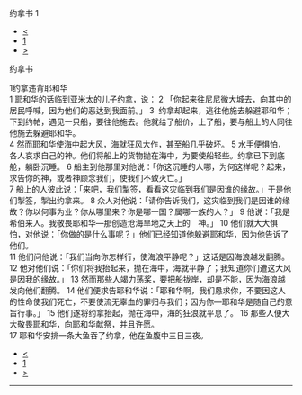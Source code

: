 ﻿





 约拿书 1




* [<](bible/OBA01.md)
* [1](bible/JON.md)
* [>](bible/JON02.md)



约拿书 
 
1约拿违背耶和华  
1 耶和华的话临到亚米太的儿子约拿，说： 
2 「你起来往尼尼微大城去，向其中的居民呼喊，因为他们的恶达到我面前。」 
3  约拿却起来，逃往他施去躲避耶和华；下到约帕，遇见一只船，要往他施去。他就给了船价，上了船，要与船上的人同往他施去躲避耶和华。  
4 然而耶和华使海中起大风，海就狂风大作，甚至船几乎破坏。 
5 水手便惧怕，各人哀求自己的神。他们将船上的货物抛在海中，为要使船轻些。约拿已下到底舱，躺卧沉睡。 
6 船主到他那里对他说：「你这沉睡的人哪，为何这样呢？起来，求告你的神，或者神顾念我们，使我们不致灭亡。」  
7 船上的人彼此说：「来吧，我们掣签，看看这灾临到我们是因谁的缘故。」于是他们掣签，掣出约拿来。 
8 众人对他说：「请你告诉我们，这灾临到我们是因谁的缘故？你以何事为业？你从哪里来？你是哪一国？属哪一族的人？」 
9 他说：「我是希伯来人。我敬畏耶和华—那创造沧海旱地之天上的　神。」 
10 他们就大大惧怕，对他说：「你做的是什么事呢？」他们已经知道他躲避耶和华，因为他告诉了他们。  
11 他们问他说：「我们当向你怎样行，使海浪平静呢？」这话是因海浪越发翻腾。 
12 他对他们说：「你们将我抬起来，抛在海中，海就平静了；我知道你们遭这大风是因我的缘故。」 
13 然而那些人竭力荡桨，要把船拢岸，却是不能，因为海浪越发向他们翻腾。 
14 他们便求告耶和华说：「耶和华啊，我们恳求你，不要因这人的性命使我们死亡，不要使流无辜血的罪归与我们；因为你—耶和华是随自己的意旨行事。」 
15 他们遂将约拿抬起，抛在海中，海的狂浪就平息了。 
16 那些人便大大敬畏耶和华，向耶和华献祭，并且许愿。  
17 耶和华安排一条大鱼吞了约拿，他在鱼腹中三日三夜。 
* [<](bible/OBA01.md)
* [1](bible/JON.md)
* [>](bible/JON02.md)





---









